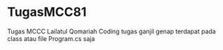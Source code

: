# TugasMCC81
Tugas MCCC Lailatul Qomariah
Coding tugas ganjil genap terdapat pada class atau file Program.cs saja

